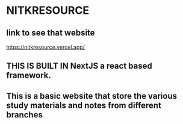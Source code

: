 # NITKRESOURCE

 ## link to see that website
https://nitkresource.vercel.app/ 


## THIS IS BUILT IN NextJS a react based framework. 

## This is a basic website that store the various study materials and notes from different branches

